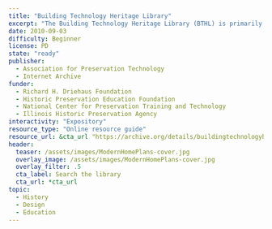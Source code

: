 ```yaml
---
title: "Building Technology Heritage Library"
excerpt: "The Building Technology Heritage Library (BTHL) is primarily a collection of American and Canadian, pre-1964 architectural trade catalogs, house plan books and technical building guides. These materials can aid in the preservation and conservation of older structures as well as other research goals."
date: 2010-09-03
difficulty: Beginner
license: PD
state: "ready"
publisher:
  - Association for Preservation Technology
  - Internet Archive
funder:
  - Richard H. Driehaus Foundation
  - Historic Preservation Education Foundation
  - National Center for Preservation Training and Technology
  - Illinois Historic Preservation Agency
interactivity: "Expository"
resource_type: "Online resource guide"
resource_url: &cta_url "https://archive.org/details/buildingtechnologyheritagelibrary"
header:
  teaser: /assets/images/ModernHomePlans-cover.jpg
  overlay_image: /assets/images/ModernHomePlans-cover.jpg
  overlay_filter: .5
  cta_label: Search the library
  cta_url: *cta_url
topic:
  - History
  - Design
  - Education
---
```

